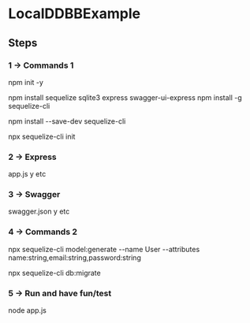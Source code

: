 # LocalDDBBExample

## Steps

### 1 -> Commands 1

npm init -y

npm install sequelize sqlite3 express swagger-ui-express
npm install -g sequelize-cli

npm install --save-dev sequelize-cli

npx sequelize-cli init

### 2 -> Express

app.js y etc

### 3 -> Swagger

swagger.json y etc

### 4 -> Commands 2

npx sequelize-cli model:generate --name User --attributes name:string,email:string,password:string

npx sequelize-cli db:migrate

### 5 -> Run and have fun/test

node app.js